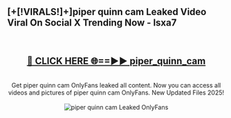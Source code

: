 <h2>[+[!VIRALS!]+]piper quinn cam Leaked Video Viral On Social X Trending Now - lsxa7</h2>
<br>
<div align="center">
<h2><a href="https://libra.edu.pl?piper_quinn_cam" rel="nofollow">🔴 CLICK HERE 🌐==►► piper_quinn_cam</a></h2>
<br>
Get piper quinn cam OnlyFans leaked all content. Now you can access all videos and pictures of piper quinn cam OnlyFans. New Updated Files 2025!
<br>
<br>
<a href="https://libra.edu.pl?piper_quinn_cam" rel="nofollow" data-target="animated-image.originalLink"><img src="https://i.ibb.co.com/WyWwxjT/player-gif2.gif" alt="piper quinn cam Leaked OnlyFans" style="max-width: 100%; display: inline-block;" data-target="animated-image.originalImage"></a>
</div>
<br>